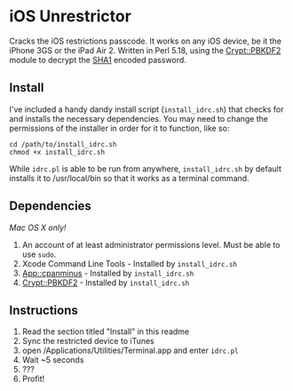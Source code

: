 # iOS Unrestrictor

Cracks the iOS restrictions passcode. It works on any iOS device, be it the iPhone 3GS or the iPad Air 2. Written in Perl 5.18, using the [Crypt::PBKDF2](https://github.com/arodland/Crypt-PBKDF2) module to decrypt the [SHA1](https://en.wikipedia.org/wiki/SHA-1) encoded password.

## Install

I've included a handy dandy install script (```install_idrc.sh```) that checks for and installs the necessary dependencies. You may need to change the permissions of the installer in order for it to function, like so:
```
cd /path/to/install_idrc.sh
chmod +x install_idrc.sh
```
While ```idrc.pl``` is able to be run from anywhere, ```install_idrc.sh``` by default installs it to /usr/local/bin so that it works as a terminal command.

## Dependencies

_Mac OS X only!_

1. An account of at least administrator permissions level. Must be able to use `sudo`.
2. Xcode Command Line Tools - Installed by ```install_idrc.sh```
3. [App::cpanminus](http://search.cpan.org/~miyagawa/App-cpanminus-1.7040/lib/App/cpanminus.pm) - Installed by ```install_idrc.sh```
4. [Crypt::PBKDF2](http://search.cpan.org/~arodland/Crypt-PBKDF2-0.150900/lib/Crypt/PBKDF2.pm) - Installed by ```install_idrc.sh```

## Instructions

1. Read the section titled "Install" in this readme
2. Sync the restricted device to iTunes
3. open /Applications/Utilities/Terminal.app and enter `idrc.pl`
4. Wait ~5 seconds
5. ???
6. Profit!
